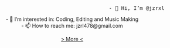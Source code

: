 <p align="right">
<samp>
<br>
- 👋 Hi, I’m @jzrxl
 </br>
<p align="center">
- 👀 I’m interested in: Coding, Editing and Music Making
<br>
- 📫 How to reach me: jzrl478@gmail.com
 </br>
 <p align="center">
<a href="https://dhjzrl.carrd.co/">  > More < </a>
   </p>
</samp>
 </p>
